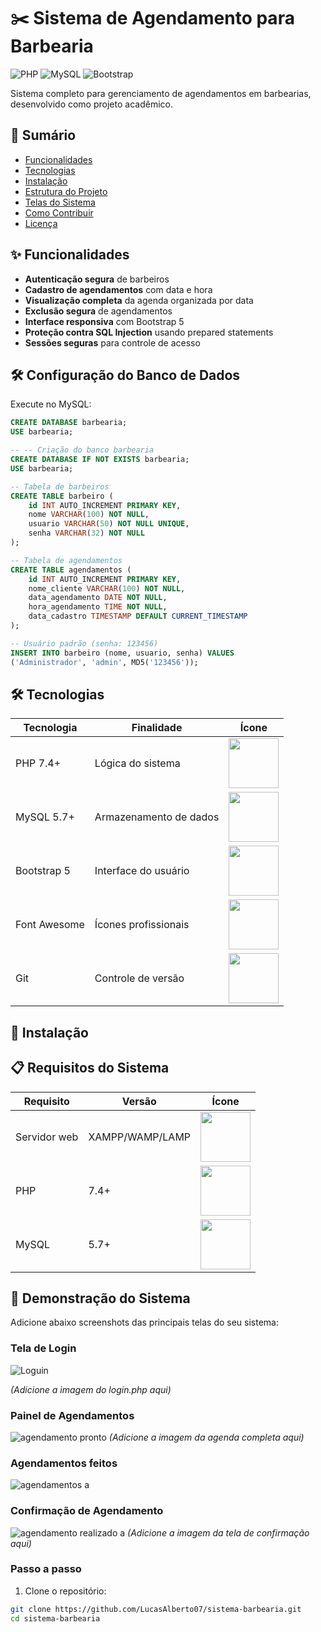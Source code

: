 # ✂️ Sistema de Agendamento para Barbearia

![PHP](https://img.shields.io/badge/PHP-8.x-777BB4?logo=php)
![MySQL](https://img.shields.io/badge/MySQL-5.7+-4479A1?logo=mysql)
![Bootstrap](https://img.shields.io/badge/Bootstrap-5.3-7952B3?logo=bootstrap)

Sistema completo para gerenciamento de agendamentos em barbearias, desenvolvido como projeto acadêmico.

## 📌 Sumário

- [Funcionalidades](#-funcionalidades)
- [Tecnologias](#-tecnologias)
- [Instalação](#-instalação)
- [Estrutura do Projeto](#-estrutura-do-projeto)
- [Telas do Sistema](#-telas-do-sistema)
- [Como Contribuir](#-como-contribuir)
- [Licença](#-licença)

## ✨ Funcionalidades

- **Autenticação segura** de barbeiros
- **Cadastro de agendamentos** com data e hora
- **Visualização completa** da agenda organizada por data
- **Exclusão segura** de agendamentos
- **Interface responsiva** com Bootstrap 5
- **Proteção contra SQL Injection** usando prepared statements
- **Sessões seguras** para controle de acesso

## 🛠️ Configuração do Banco de Dados

Execute no MySQL:

```sql
CREATE DATABASE barbearia;
USE barbearia;

-- -- Criação do banco barbearia
CREATE DATABASE IF NOT EXISTS barbearia;
USE barbearia;

-- Tabela de barbeiros
CREATE TABLE barbeiro (
    id INT AUTO_INCREMENT PRIMARY KEY,
    nome VARCHAR(100) NOT NULL,
    usuario VARCHAR(50) NOT NULL UNIQUE,
    senha VARCHAR(32) NOT NULL
);

-- Tabela de agendamentos
CREATE TABLE agendamentos (
    id INT AUTO_INCREMENT PRIMARY KEY,
    nome_cliente VARCHAR(100) NOT NULL,
    data_agendamento DATE NOT NULL,
    hora_agendamento TIME NOT NULL,
    data_cadastro TIMESTAMP DEFAULT CURRENT_TIMESTAMP
);

-- Usuário padrão (senha: 123456)
INSERT INTO barbeiro (nome, usuario, senha) VALUES 
('Administrador', 'admin', MD5('123456'));
```
## 🛠️ Tecnologias

| Tecnologia | Finalidade | Ícone |
|------------|------------|-------|
| PHP 7.4+ | Lógica do sistema | <img src="https://img.shields.io/badge/PHP-777BB4?logo=php&logoColor=white" width="80"> |
| MySQL 5.7+ | Armazenamento de dados | <img src="https://img.shields.io/badge/MySQL-4479A1?logo=mysql&logoColor=white" width="80"> |
| Bootstrap 5 | Interface do usuário | <img src="https://img.shields.io/badge/Bootstrap-7952B3?logo=bootstrap&logoColor=white" width="80"> |
| Font Awesome | Ícones profissionais | <img src="https://img.shields.io/badge/Font_Awesome-528DD7?logo=fontawesome&logoColor=white" width="80"> |
| Git | Controle de versão | <img src="https://img.shields.io/badge/Git-F05032?logo=git&logoColor=white" width="80"> |

## 🚀 Instalação

## 📋 Requisitos do Sistema

| Requisito | Versão | Ícone |
|-----------|--------|-------|
| Servidor web | XAMPP/WAMP/LAMP | <img src="https://img.shields.io/badge/XAMPP-FB7A24?logo=xampp&logoColor=white" width="80"> |
| PHP | 7.4+ | <img src="https://img.shields.io/badge/PHP-777BB4?logo=php&logoColor=white" width="80"> |
| MySQL | 5.7+ | <img src="https://img.shields.io/badge/MySQL-4479A1?logo=mysql&logoColor=white" width="80"> |
## 📸 Demonstração do Sistema

Adicione abaixo screenshots das principais telas do seu sistema:

### Tela de Login
![Loguin](https://github.com/user-attachments/assets/e7c5eb5d-adc6-4ce2-a907-a2be69167c8c)
 
*(Adicione a imagem do login.php aqui)*

### Painel de Agendamentos
![agendamento pronto](https://github.com/user-attachments/assets/c20bb481-8de1-4c34-b71f-da9467ffec01)
*(Adicione a imagem da agenda completa aqui)*

### Agendamentos feitos
![agendamentos a](https://github.com/user-attachments/assets/dfa3b9c3-ccb6-4083-af50-67174a2164ec)

### Confirmação de Agendamento
![agendamento realizado a](https://github.com/user-attachments/assets/84a59e22-d2e4-49d4-b310-ef75db73e893)
*(Adicione a imagem da tela de confirmação aqui)*
### Passo a passo
1. Clone o repositório:
```bash
git clone https://github.com/LucasAlberto07/sistema-barbearia.git
cd sistema-barbearia

